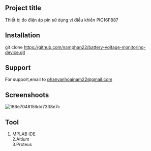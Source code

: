 ## Project title
Thiết bị đo điện áp pin sử dụng vi điều khiển PIC16F887

## Installation
 git clone https://github.com/namphan22/battery-voltage-monitoring-device.git


## Support
 For support,email to phanvanhoainam22@gmail.com
## Screenshoots

![186e7048156dd7338e7c](https://user-images.githubusercontent.com/84735778/180481813-bdcdb72e-ad8f-4061-92e9-81de6003b4c5.jpg)

## Tool
1. MPLAB IDE <br> 2.Altium <br> 3.Proteus
